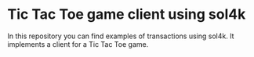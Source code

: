 # Tic Tac Toe game client using sol4k

In this repository you can find examples of transactions
using sol4k. It implements a client for a Tic Tac Toe
game. 
